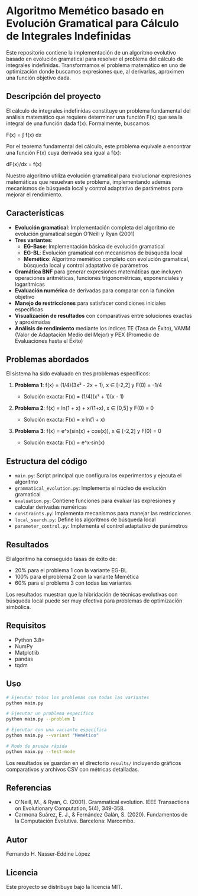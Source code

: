 # Algoritmo Memético basado en Evolución Gramatical para Cálculo de Integrales Indefinidas

Este repositorio contiene la implementación de un algoritmo evolutivo basado en evolución gramatical para resolver el problema del cálculo de integrales indefinidas. Transformamos el problema matemático en uno de optimización donde buscamos expresiones que, al derivarlas, aproximen una función objetivo dada.

## Descripción del proyecto

El cálculo de integrales indefinidas constituye un problema fundamental del análisis matemático que requiere determinar una función F(x) que sea la integral de una función dada f(x). Formalmente, buscamos:

F(x) = ∫ f(x) dx

Por el teorema fundamental del cálculo, este problema equivale a encontrar una función F(x) cuya derivada sea igual a f(x):

dF(x)/dx = f(x)

Nuestro algoritmo utiliza evolución gramatical para evolucionar expresiones matemáticas que resuelvan este problema, implementando además mecanismos de búsqueda local y control adaptativo de parámetros para mejorar el rendimiento.

## Características

- **Evolución gramatical**: Implementación completa del algoritmo de evolución gramatical según O'Neill y Ryan (2001)
- **Tres variantes**:
  - **EG-Base**: Implementación básica de evolución gramatical
  - **EG-BL**: Evolución gramatical con mecanismos de búsqueda local
  - **Memético**: Algoritmo memético completo con evolución gramatical, búsqueda local y control adaptativo de parámetros
- **Gramática BNF** para generar expresiones matemáticas que incluyen operaciones aritméticas, funciones trigonométricas, exponenciales y logarítmicas
- **Evaluación numérica** de derivadas para comparar con la función objetivo
- **Manejo de restricciones** para satisfacer condiciones iniciales específicas
- **Visualización de resultados** con comparativas entre soluciones exactas y aproximadas
- **Análisis de rendimiento** mediante los índices TE (Tasa de Éxito), VAMM (Valor de Adaptación Medio del Mejor) y PEX (Promedio de Evaluaciones hasta el Éxito)

## Problemas abordados

El sistema ha sido evaluado en tres problemas específicos:

1. **Problema 1**: f(x) = (1/4)(3x² - 2x + 1), x ∈ [-2,2] y F(0) = -1/4
   - Solución exacta: F(x) = (1/4)(x² + 1)(x - 1)

2. **Problema 2**: f(x) = ln(1 + x) + x/(1+x), x ∈ [0,5] y F(0) = 0
   - Solución exacta: F(x) = x·ln(1 + x)

3. **Problema 3**: f(x) = e^x(sin(x) + cos(x)), x ∈ [-2,2] y F(0) = 0
   - Solución exacta: F(x) = e^x·sin(x)

## Estructura del código

- `main.py`: Script principal que configura los experimentos y ejecuta el algoritmo
- `grammatical_evolution.py`: Implementa el núcleo de evolución gramatical
- `evaluation.py`: Contiene funciones para evaluar las expresiones y calcular derivadas numéricas
- `constraints.py`: Implementa mecanismos para manejar las restricciones
- `local_search.py`: Define los algoritmos de búsqueda local
- `parameter_control.py`: Implementa el control adaptativo de parámetros

## Resultados

El algoritmo ha conseguido tasas de éxito de:
- 20% para el problema 1 con la variante EG-BL
- 100% para el problema 2 con la variante Memética
- 60% para el problema 3 con todas las variantes

Los resultados muestran que la hibridación de técnicas evolutivas con búsqueda local puede ser muy efectiva para problemas de optimización simbólica.

## Requisitos

- Python 3.8+
- NumPy
- Matplotlib
- pandas
- tqdm

## Uso

```bash
# Ejecutar todos los problemas con todas las variantes
python main.py

# Ejecutar un problema específico
python main.py --problem 1

# Ejecutar con una variante específica
python main.py --variant "Memético"

# Modo de prueba rápida
python main.py --test-mode
```

Los resultados se guardan en el directorio `results/` incluyendo gráficos comparativos y archivos CSV con métricas detalladas.

## Referencias

- O'Neill, M., & Ryan, C. (2001). Grammatical evolution. IEEE Transactions on Evolutionary Computation, 5(4), 349-358.
- Carmona Suárez, E. J., & Fernández Galán, S. (2020). Fundamentos de la Computación Evolutiva. Barcelona: Marcombo.

## Autor

Fernando H. Nasser-Eddine López

## Licencia

Este proyecto se distribuye bajo la licencia MIT.